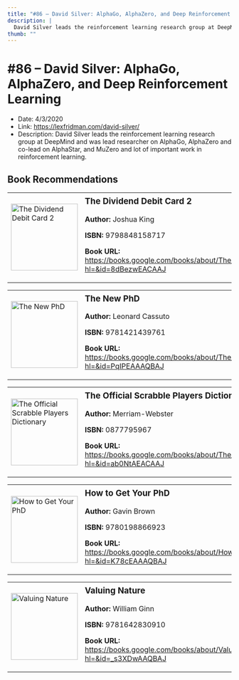 ```yaml
---
title: "#86 – David Silver: AlphaGo, AlphaZero, and Deep Reinforcement Learning"
description: |
  David Silver leads the reinforcement learning research group at DeepMind and was lead researcher on AlphaGo, AlphaZero and co-lead on AlphaStar, and MuZero and lot of important work in reinforcement learning."
thumb: ""
---
```


# #86 – David Silver: AlphaGo, AlphaZero, and Deep Reinforcement Learning

  - Date: 4/3/2020
  - Link: https://lexfridman.com/david-silver/
  - Description: David Silver leads the reinforcement learning research group at DeepMind and was lead researcher on AlphaGo, AlphaZero and co-lead on AlphaStar, and MuZero and lot of important work in reinforcement learning.

## Book Recommendations

<table style="border: none;"><tr style="border: none;"><td style="border: none;"><img src="http://books.google.com/books/content?id=8dBezwEACAAJ&printsec=frontcover&img=1&zoom=1&source=gbs_api" alt="The Dividend Debit Card 2" width="150" style="vertical-align: top;"></td><td style="border: none; vertical-align: top;"><h3 style='margin-top: 5'>The Dividend Debit Card 2</h3><p><strong>Author:</strong> Joshua King</p><p><strong>ISBN:</strong> 9798848158717</p><p><strong>Book URL:</strong> <a href="https://books.google.com/books/about/The_Dividend_Debit_Card_2.html?hl=&id=8dBezwEACAAJ">https://books.google.com/books/about/The_Dividend_Debit_Card_2.html?hl=&id=8dBezwEACAAJ</a></p></td></tr></table>
<table style="border: none;"><tr style="border: none;"><td style="border: none;"><img src="http://books.google.com/books/content?id=PqIPEAAAQBAJ&printsec=frontcover&img=1&zoom=1&edge=curl&source=gbs_api" alt="The New PhD" width="150" style="vertical-align: top;"></td><td style="border: none; vertical-align: top;"><h3 style='margin-top: 5'>The New PhD</h3><p><strong>Author:</strong> Leonard Cassuto</p><p><strong>ISBN:</strong> 9781421439761</p><p><strong>Book URL:</strong> <a href="https://books.google.com/books/about/The_New_PhD.html?hl=&id=PqIPEAAAQBAJ">https://books.google.com/books/about/The_New_PhD.html?hl=&id=PqIPEAAAQBAJ</a></p></td></tr></table>
<table style="border: none;"><tr style="border: none;"><td style="border: none;"><img src="http://books.google.com/books/content?id=ab0NtAEACAAJ&printsec=frontcover&img=1&zoom=1&source=gbs_api" alt="The Official Scrabble Players Dictionary" width="150" style="vertical-align: top;"></td><td style="border: none; vertical-align: top;"><h3 style='margin-top: 5'>The Official Scrabble Players Dictionary</h3><p><strong>Author:</strong> Merriam-Webster</p><p><strong>ISBN:</strong> 0877795967</p><p><strong>Book URL:</strong> <a href="https://books.google.com/books/about/The_Official_Scrabble_Players_Dictionary.html?hl=&id=ab0NtAEACAAJ">https://books.google.com/books/about/The_Official_Scrabble_Players_Dictionary.html?hl=&id=ab0NtAEACAAJ</a></p></td></tr></table>
<table style="border: none;"><tr style="border: none;"><td style="border: none;"><img src="http://books.google.com/books/content?id=K78cEAAAQBAJ&printsec=frontcover&img=1&zoom=1&edge=curl&source=gbs_api" alt="How to Get Your PhD" width="150" style="vertical-align: top;"></td><td style="border: none; vertical-align: top;"><h3 style='margin-top: 5'>How to Get Your PhD</h3><p><strong>Author:</strong> Gavin Brown</p><p><strong>ISBN:</strong> 9780198866923</p><p><strong>Book URL:</strong> <a href="https://books.google.com/books/about/How_to_Get_Your_PhD.html?hl=&id=K78cEAAAQBAJ">https://books.google.com/books/about/How_to_Get_Your_PhD.html?hl=&id=K78cEAAAQBAJ</a></p></td></tr></table>
<table style="border: none;"><tr style="border: none;"><td style="border: none;"><img src="http://books.google.com/books/content?id=_s3XDwAAQBAJ&printsec=frontcover&img=1&zoom=1&edge=curl&source=gbs_api" alt="Valuing Nature" width="150" style="vertical-align: top;"></td><td style="border: none; vertical-align: top;"><h3 style='margin-top: 5'>Valuing Nature</h3><p><strong>Author:</strong> William Ginn</p><p><strong>ISBN:</strong> 9781642830910</p><p><strong>Book URL:</strong> <a href="https://books.google.com/books/about/Valuing_Nature.html?hl=&id=_s3XDwAAQBAJ">https://books.google.com/books/about/Valuing_Nature.html?hl=&id=_s3XDwAAQBAJ</a></p></td></tr></table>

